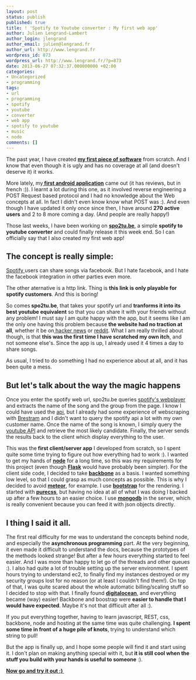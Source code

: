 ```yaml
---
layout: post
status: publish
published: true
title: ! 'Spotify to Youtube converter : My first web app'
author: Julien Lengrand-Lambert
author_login: jlengrand
author_email: julien@lengrand.fr
author_url: http://www.lengrand.fr
wordpress_id: 873
wordpress_url: http://www.lengrand.fr/?p=873
date: 2013-06-27 07:32:37.000000000 +02:00
categories:
- Uncategorized
- programming
tags:
- url
- programming
- spotify
- youtube
- converter
- web app
- spotify to youtube
- music
- node
comments: []
---
```

The past year, I have created <a title="ivolution" href="http://jlengrand.github.io/Ivolution/" target="_blank"><strong>my first piece of software</strong></a> from scratch. And I know that even though it is ugly and has no coverage at all (and doesn't deserve it) it works.

More lately, my<strong><a title="brestram" href="https://play.google.com/store/search?q=brestram&amp;c=apps" target="_blank"> first android application</a></strong> came out (it has reviews, but in french :)). I learnt a lot during this one, as it involved reverse engineering a POST Request based protocol and I had no knowledge about the Web concepts at all. In fact I didn't even know know what POST was :). And even though I have updated it only once since then, I have around <strong>270 active users</strong> and 2 to 8 more coming a day. (And people are really happy!)

Those last weeks, I have been working on <a title="spo2tu.be" href="http://spo2tu.be/" target="_blank"><strong>spo2tu.be</strong></a>, a simple <strong>spotify to youtube converter</strong> and could finally release it this week end. So I can officially say that I also created my first web app!
<h2>The concept is really simple:</h2>
<a title="spotify" href="spotify.com" target="_blank">Spotify </a>users can share songs via facebook. But I hate facebook, and I hate the facebook integration in other parties even more.

The other aternative is a http link. Thing is <strong>this link is only playable for spotify customers</strong>. And this is boring!

So comes<strong> spo2tu.be</strong>, that takes your spotify url and <strong>tranforms it into its best youtube equivalent</strong> so that you can share it with your friends without any problem!
I must say I am quite happy with the app, but it seems like I am the only one having this problem because<strong> the website had no traction at all</strong>, whether it be on<a title="hacker news" href="https://news.ycombinator.com" target="_blank"> hacker news</a> or <a title="reddit" href="reddit.com" target="_blank">reddit</a>.
What I am really thrilled about though, is that <strong>this was the first time I have scratched my own itch</strong>, and not someone else's. Since the app is up, I already used it 4 times a day to share songs.

As usual, I tried to do something I had no experience about at all, and it has been quite a mess.
<h2>But let's talk about the way the magic happens</h2>
Once you enter the spotify web url, spo2tu.be queries <a title="spotify's webplayer" href="open.spotify.com/track/6tY0fjwn04azpjHsQGbVtC" target="_blank">spotify's webplayer</a> and extracts the name of the song and the group from the page. I know I could have used the <a title="spotify API" href="https://developer.spotify.com/technologies/web-api/" target="_blank">api</a>, but I already had some experience of webscraping with <a title="Brestram" href="https://play.google.com/store/search?q=brestram&amp;c=apps" target="_blank">Brestram</a> and I didn't want to query the spotify api a lot with my own customer name.
Once the name of the song is known, I simply query the <a title="youtube API" href="https://developers.google.com/youtube/" target="_blank">youtube API</a> and retrieve the most likely candidate.
Finally, the server sends the results back to the client which display everything to the user.

This was the<strong> first client/server app</strong> I developed from scratch, so I spent quite some time trying to figure out how everything had to work :).
I wanted to get my hands of <strong><a title="node" href="http://nodejs.org/" target="_blank">node</a></strong> for a long time, so this was my requirements for this project (even though <a href="http://flask.pocoo.org/" target="_blank"><strong>Flask</strong></a> would have probably been simpler).
For the client side code, I decided to take <a href="http://backbonejs.org/" target="_blank"><strong>backbone</strong></a> as a basis. I wanted something low level, so that I could grasp as much concepts as possible. This is why I decided to avoid <a href="http://meteor.com/" target="_blank"><strong>meteor</strong></a>, for example.
I use <a href="http://twitter.github.io/bootstrap/" target="_blank"><strong>bootstrap</strong></a> for the rendering. I started with <a href="http://purecss.io/" target="_blank"><strong>purecss</strong></a>, but having no idea at all of what I was doing I backed up after a few hours to an easier choice.
I use <a href="http://www.mongodb.org/" target="_blank"><strong>mongodb</strong></a> in the server, which is really convenient because you can feed it with json objects directly.
<h2>I thing I said it all.</h2>
The first real difficulty for me was to understand the concepts behind node, and especially the <strong>asynchronous programming</strong> part. At the very beginning, it even made it difficult to understand the docs, because the prototypes of the methods looked strange!
But after a few hours everything started to feel easier. And I was more than happy to let go of the threads and other queues :).
I also had quite a lot of trouble setting up the server environment. I spent hours trying to understand ec2, to finally find my instances destroyed or my security groups lost for no reason (or at least I couldn't find them!). On top of that, I was quite scared about the whole automatic billing/scaling stuff so I decided to stop with that. I finally found <a title="digital ocean" href="https://www.digitalocean.com/" target="_blank"><strong>digitalocean</strong></a>, and everything became (way) easier!
Backbone and boostrap were <strong>easier to handle that I would have expected</strong>. Maybe it's not that difficult after all :).

If you put everything together, having to learn javascript, REST, css, backbone, node and hosting at the same time was quite challenging. <strong>I spent some time in front of a huge pile of knots</strong>, trying to understand which string to pull!

But the app is finally up, and I hope some people will find it and start using it. I don't plan on making anything special with it, but<strong> it is still cool when the stuff you build with your hands is useful to someone</strong> :).

<a title="spo2tube" href="http://spo2tu.be/" target="_blank"><strong>Now go and try it out :) </strong></a>
